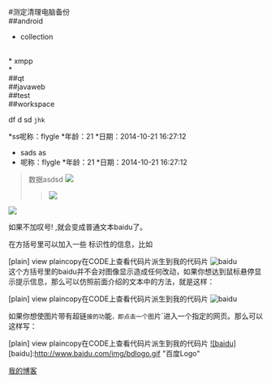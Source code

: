 #测定清理电脑备份
<br>
##android
<br>
* collection
<br>
* xmpp
<br>
* 
<br>
##qt
<br>
##javaweb
<br>
##test
<br>
##workspace

   df d sd `jhk`




*ss呢称：flygle
*年龄：21
*日期：2014-10-21 16:27:12
* sads as
 * 呢称：flygle
    *年龄：21
     *日期：2014-10-21 16:27:12
     
     
     
>数据asdsd  ![](http://www.baidu.com/img/bdlogo.gif)  
>>![](http://www.baidu.com/img/bdlogo.gif)  

![](http://www.baidu.com/img/bdlogo.gif)  


如果不加叹号! ,就会变成普通文本baidu了。

在方括号里可以加入一些 标识性的信息，比如

[plain] view plaincopy在CODE上查看代码片派生到我的代码片 
![baidu](http://www.baidu.com/img/bdlogo.gif)  
这个方括号里的baidu并不会对图像显示造成任何改动，如果你想达到鼠标悬停显示提示信息，那么可以仿照前面介绍的文本中的方法，就是这样：

[plain] view plaincopy在CODE上查看代码片派生到我的代码片 
![baidu](http://www.baidu.com/img/bdlogo.gif "百度logo")  


如果你想使图片带有超链`接的功`能`，即点击一个图`片`进入一个指定的网页。那么可以这样写：

[plain] view plaincopy在CODE上查看代码片派生到我的代码片 
[![baidu]](http://baidu.com)  
[baidu]:http://www.baidu.com/img/bdlogo.gif "百度Logo"  






[我的博客](http://blog.csdn.net/r4w2y6 "yaya")  
